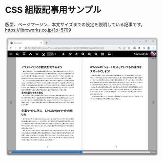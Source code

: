 # CSS 組版記事用サンプル

版型、ページマージン、本文サイズまでの設定を説明している記事です。
https://libroworks.co.jp/?p=5709

![](sshot-37.png)
